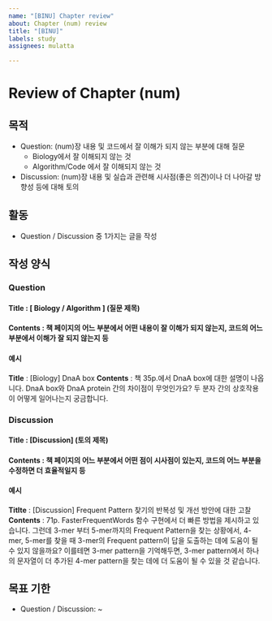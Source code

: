 ```yaml
---
name: "[BINU] Chapter review"
about: Chapter (num) review
title: "[BINU]"
labels: study
assignees: mulatta

---
```


# Review of Chapter (num)

## 목적
- Question: (num)장 내용 및 코드에서 잘 이해가 되지 않는 부분에 대해 질문
    - Biology에서 잘 이해되지 않는 것
    - Algorithm/Code 에서 잘 이해되지 않는 것
- Discussion: (num)장 내용 및 실습과 관련해 시사점(좋은 의견)이나 더 나아갈 방향성 등에 대해 토의

## 활동 
- Question / Discussion 중 1가지는 글을 작성

## 작성 양식
### Question
#### Title :  [ Biology / Algorithm ] (질문 제목)
#### Contents : 책 페이지의 어느 부분에서 어떤 내용이 잘 이해가 되지 않는지, 코드의 어느 부분에서 이해가 잘 되지 않는지 등
#### 예시
**Title** : [Biology] DnaA box
**Contents** : 책 35p.에서 DnaA box에 대한 설명이 나옵니다. DnaA box와 DnaA protein 간의 차이점이 무엇인가요? 두 분자 간의 상호작용이 어떻게 일어나는지 궁금합니다.


### Discussion
#### Title : [Discussion] (토의 제목)
#### Contents : 책 페이지의 어느 부분에서 어떤 점이 시사점이 있는지, 코드의 어느 부분을 수정하면 더 효율적일지 등
#### 예시
**Titlte** : [Discussion] Frequent Pattern 찾기의 반복성 및 개선 방안에 대한 고찰
**Contents** : 71p. FasterFrequentWords 함수 구현에서 더 빠른 방법을 제시하고 있습니다. 그런데 3-mer 부터 5-mer까지의 Frequent Pattern을 찾는 상황에서, 4-mer, 5-mer를 찾을 때 3-mer의 Frequent pattern이 답을 도출하는 데에 도움이 될 수 있지 않을까요? 
이를테면 3-mer pattern을 기억해두면, 3-mer pattern에서 하나의 문자열이 더 추가된 4-mer pattern을 찾는 데에 더 도움이 될 수 있을 것 같습니다.


## 목표 기한
- Question / Discussion: ~
